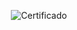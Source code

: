 <div align="center">

  ![Certificado](https://user-images.githubusercontent.com/86432393/202068247-055e7f43-ec55-4ee9-8713-182d9784ef9e.png)

</div>
